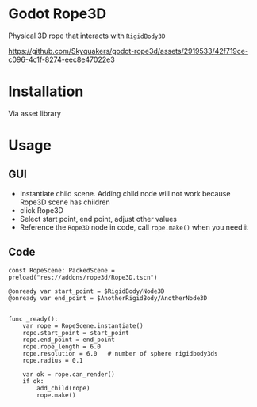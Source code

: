 # Godot Rope3D

Physical 3D rope that interacts with `RigidBody3D`



https://github.com/Skyquakers/godot-rope3d/assets/2919533/42f719ce-c096-4c1f-8274-eec8e47022e3



# Installation

Via asset library

# Usage

## GUI

- Instantiate child scene. Adding child node will not work because Rope3D scene has children
- click Rope3D
- Select start point, end point, adjust other values
- Reference the `Rope3D` node in code, call `rope.make()` when you need it

## Code

```gdscript
const RopeScene: PackedScene = preload("res://addons/rope3d/Rope3D.tscn")

@onready var start_point = $RigidBody/Node3D
@onready var end_point = $AnotherRigidBody/AnotherNode3D


func _ready():
	var rope = RopeScene.instantiate()
	rope.start_point = start_point
	rope.end_point = end_point
	rope.rope_length = 6.0
	rope.resolution = 6.0   # number of sphere rigidbody3ds
	rope.radius = 0.1
	
	var ok = rope.can_render()
	if ok:
		add_child(rope)
		rope.make()
```
